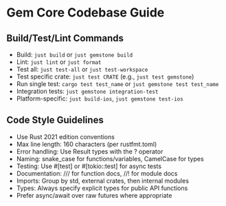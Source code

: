 # Gem Core Codebase Guide

## Build/Test/Lint Commands
- Build: `just build` or `just gemstone build`
- Lint: `just lint` or `just format` 
- Test all: `just test-all` or `just test-workspace`
- Test specific crate: `just test CRATE` (e.g., `just test gemstone`)
- Run single test: `cargo test test_name` or `just gemstone test test_name`
- Integration tests: `just gemstone integration-test`
- Platform-specific: `just build-ios`, `just gemstone test-ios`

## Code Style Guidelines
- Use Rust 2021 edition conventions
- Max line length: 160 characters (per rustfmt.toml)
- Error handling: Use Result types with the ? operator
- Naming: snake_case for functions/variables, CamelCase for types
- Testing: Use #[test] or #[tokio::test] for async tests
- Documentation: /// for function docs, //! for module docs
- Imports: Group by std, external crates, then internal modules
- Types: Always specify explicit types for public API functions
- Prefer async/await over raw futures where appropriate